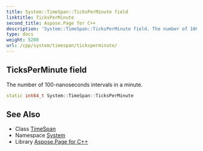 ```yaml
---
title: System::TimeSpan::TicksPerMinute field
linktitle: TicksPerMinute
second_title: Aspose.Page for C++
description: 'System::TimeSpan::TicksPerMinute field. The number of 100-nanoseconds intervals in a minute in C++.'
type: docs
weight: 5200
url: /cpp/system/timespan/ticksperminute/
---
```

## TicksPerMinute field


The number of 100-nanoseconds intervals in a minute.

```cpp
static int64_t System::TimeSpan::TicksPerMinute
```

## See Also

* Class [TimeSpan](../)
* Namespace [System](../../)
* Library [Aspose.Page for C++](../../../)
